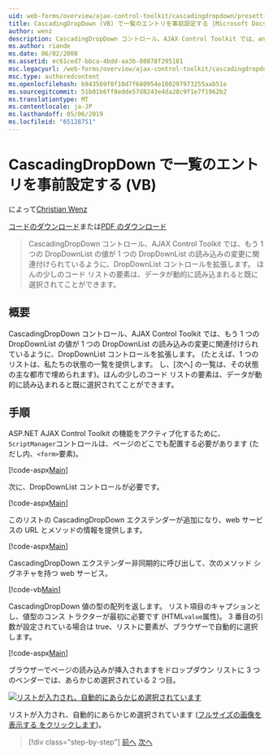```yaml
---
uid: web-forms/overview/ajax-control-toolkit/cascadingdropdown/presetting-list-entries-with-cascadingdropdown-vb
title: CascadingDropDown (VB) で一覧のエントリを事前設定する |Microsoft Docs
author: wenz
description: CascadingDropDown コントロール、AJAX Control Toolkit では、anoth 内の値が 1 つの DropDownList の読み込みの変更に関連付けられているように DropDownList コントロールを拡張しています.
ms.author: riande
ms.date: 06/02/2008
ms.assetid: ec61ced7-bbca-4bdd-aa3b-80878f295181
msc.legacyurl: /web-forms/overview/ajax-control-toolkit/cascadingdropdown/presetting-list-entries-with-cascadingdropdown-vb
msc.type: authoredcontent
ms.openlocfilehash: b943569f0f10d7f680954e100297973255aab51e
ms.sourcegitcommit: 51b01b6ff8edde57d8243e4da28c9f1e7f1962b2
ms.translationtype: MT
ms.contentlocale: ja-JP
ms.lasthandoff: 05/06/2019
ms.locfileid: "65128751"
---
```

# <a name="presetting-list-entries-with-cascadingdropdown-vb"></a>CascadingDropDown で一覧のエントリを事前設定する (VB)

によって[Christian Wenz](https://github.com/wenz)

[コードのダウンロード](http://download.microsoft.com/download/9/0/7/907760b1-2c60-4f81-aeb6-ca416a573b0d/cascadingdropdown2.vb.zip)または[PDF のダウンロード](http://download.microsoft.com/download/2/d/c/2dc10e34-6983-41d4-9c08-f78f5387d32b/CascadingDropDown2VB.pdf)

> CascadingDropDown コントロール、AJAX Control Toolkit では、もう 1 つの DropDownList の値が 1 つの DropDownList の読み込みの変更に関連付けられているように、DropDownList コントロールを拡張します。 ほんの少しのコード リストの要素は、データが動的に読み込まれると既に選択されてことができます。

## <a name="overview"></a>概要

CascadingDropDown コントロール、AJAX Control Toolkit では、もう 1 つの DropDownList の値が 1 つの DropDownList の読み込みの変更に関連付けられているように、DropDownList コントロールを拡張します。 (たとえば、1 つのリストは、私たちの状態の一覧を提供します。 し、[次へ] の一覧は、その状態の主な都市で埋められます)。ほんの少しのコード リストの要素は、データが動的に読み込まれると既に選択されてことができます。

## <a name="steps"></a>手順

ASP.NET AJAX Control Toolkit の機能をアクティブ化するために、`ScriptManager`コントロールは、ページのどこでも配置する必要があります (ただし内、`<form>`要素)。

[!code-aspx[Main](presetting-list-entries-with-cascadingdropdown-vb/samples/sample1.aspx)]

次に、DropDownList コントロールが必要です。

[!code-aspx[Main](presetting-list-entries-with-cascadingdropdown-vb/samples/sample2.aspx)]

このリストの CascadingDropDown エクステンダーが追加になり、web サービスの URL とメソッドの情報を提供します。

[!code-aspx[Main](presetting-list-entries-with-cascadingdropdown-vb/samples/sample3.aspx)]

CascadingDropDown エクステンダー非同期的に呼び出して、次のメソッド シグネチャを持つ web サービス。

[!code-vb[Main](presetting-list-entries-with-cascadingdropdown-vb/samples/sample4.vb)]

CascadingDropDown 値の型の配列を返します。 リスト項目のキャプションとし、値型のコンス トラクターが最初に必要です (HTML`value`属性)。 3 番目の引数が設定されている場合は true、リストに要素が、ブラウザーで自動的に選択します。

[!code-aspx[Main](presetting-list-entries-with-cascadingdropdown-vb/samples/sample5.aspx)]

ブラウザーでページの読み込みが挿入されますをドロップダウン リストに 3 つのベンダーでは、あらかじめ選択されている 2 つ目。

[![リストが入力され、自動的にあらかじめ選択されています](presetting-list-entries-with-cascadingdropdown-vb/_static/image2.png)](presetting-list-entries-with-cascadingdropdown-vb/_static/image1.png)

リストが入力され、自動的にあらかじめ選択されています ([フルサイズの画像を表示する をクリックします](presetting-list-entries-with-cascadingdropdown-vb/_static/image3.png))。

> [!div class="step-by-step"]
> [前へ](using-cascadingdropdown-with-a-database-vb.md)
> [次へ](using-auto-postback-with-cascadingdropdown-vb.md)
